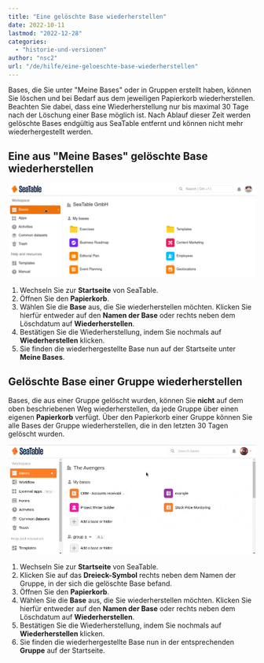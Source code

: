 ```yaml
---
title: "Eine gelöschte Base wiederherstellen"
date: 2022-10-11
lastmod: "2022-12-28"
categories: 
  - "historie-und-versionen"
author: "nsc2"
url: "/de/hilfe/eine-geloeschte-base-wiederherstellen"
---
```


Bases, die Sie unter "Meine Bases" oder in Gruppen erstellt haben, können Sie löschen und bei Bedarf aus dem jeweiligen Papierkorb wiederherstellen. Beachten Sie dabei, dass eine Wiederherstellung nur bis maximal 30 Tage nach der Löschung einer Base möglich ist. Nach Ablauf dieser Zeit werden gelöschte Bases endgültig aus SeaTable entfernt und können nicht mehr wiederhergestellt werden.

## Eine aus "Meine Bases" gelöschte Base wiederherstellen

![Eine aus "Meine Bases" gelöschte Base wiederherstellen](images/restore-a-deleted-base.gif)

1. Wechseln Sie zur **Startseite** von SeaTable.
2. Öffnen Sie den **Papierkorb**.
3. Wählen Sie die **Base** aus, die Sie wiederherstellen möchten. Klicken Sie hierfür entweder auf den **Namen der Base** oder rechts neben dem Löschdatum auf **Wiederherstellen**.
4. Bestätigen Sie die Wiederherstellung, indem Sie nochmals auf **Wiederherstellen** klicken.
5. Sie finden die wiederhergestellte Base nun auf der Startseite unter **Meine Bases**.

## Gelöschte Base einer Gruppe wiederherstellen

Bases, die aus einer Gruppe gelöscht wurden, können Sie **nicht** auf dem oben beschriebenen Weg wiederherstellen, da jede Gruppe über einen eigenen **Papierkorb** verfügt. Über den Papierkorb einer Gruppe können Sie alle Bases der Gruppe wiederherstellen, die in den letzten 30 Tagen gelöscht wurden.

![Eine aus einer Gruppe gelöschte Base wiederherstellen](images/restore-a-deleted-base-of-a-group.gif)

1. Wechseln Sie zur **Startseite** von SeaTable.
2. Klicken Sie auf das **Dreieck-Symbol** rechts neben dem Namen der Gruppe, in der sich die gelöschte Base befand.
3. Öffnen Sie den **Papierkorb**.
4. Wählen Sie die **Base** aus, die Sie wiederherstellen möchten. Klicken Sie hierfür entweder auf den **Namen der Base** oder rechts neben dem Löschdatum auf **Wiederherstellen**.
5. Bestätigen Sie die Wiederherstellung, indem Sie nochmals auf **Wiederherstellen** klicken.
6. Sie finden die wiederhergestellte Base nun in der entsprechenden **Gruppe** auf der Startseite.

